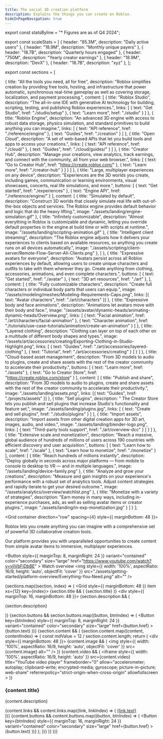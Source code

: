 ```yaml
---
title: The social 3D creation platform
description: Explains the things you can create on Roblox.
hideInPageNavigation: true
---
```


export const statsByline = "* Figures are as of Q4 2024";

export const scaleStats = [
  { header: "85.3M", description: "Daily active users" },
  { header: "18.9M", description: "Monthly unique payers" },
  { header: "18.7B", description: "Quarterly hours engaged" },
  { header: "750M", description: "Yearly creator earnings" },
  { header: "18.9M", description: "DevX" },
  { header: "18.7B", description: "xyz" },
];

export const sections = [

  {
    title: "All the tools you need, all for free",
    description: "Roblox simplifies creation by providing free tools, hosting, and infrastructure that power automatic, synchronous real-time gameplay as well as covering storage, localization, and payment processing.",
    content: [
      {
        title: "Roblox Studio",
        description: "The all-in-one IDE with generative AI technology for building, scripting, testing, and publishing Roblox experiences.",
        links: [
          { text: "Get Studio", href: "./studio/setup" },
          { text: "Learn more", href: "./studio" }
        ]
      },
      {
        title: "Roblox Engine",
        description: "An advanced 3D engine with access to robust data storage, physics simulation, and standard primitives to build anything you can imagine.",
        links: [
          { text: "API reference", href: "./reference/engine" },
          { text: "Guides", href: "./creation" }
        ]
      },
      {
        title: "Open Cloud",
        description: "A set of web-based APIs that let you build tools and apps to access your creations.",
        links: [
          { text: "API reference", href: "./cloud/" },
          { text: "Guides", href: "./cloud/guides/" }
        ]
      },
      {
        title: "Creator Hub",
        description: "Manage your creations, view analytics, track earnings, and connect with the community, all from your web browser.",
        links: [
          { text: "Go to Creator Hub", href: "https://create.roblox.com/" },
          { text: "Learn more", href: "./creator-hub" }
        ]
      }
    ]
  },
  {
    title: "Large, multiplayer experiences on any device",
    description: "Experiences are the 3D worlds you create, including games, communication or learning environments, visual showcases, concerts, real life simulations, and more.",
    buttons: [
      { text: "Get started", href: "./experiences" },
      { text: "Engine API", href: "./reference/engine/" }
    ],
    content: [
      {
        title: "Simulated by default",
        description: "Construct 3D worlds that closely simulate real life with out-of-the-box objects and services. The Roblox engine provides default behavior and logic that do the heavy lifting.",
        image: "./assets/landing/engine-simulation.gif"
      },
      {
        title: "Infinitely customizable",
        description: "Almost everything in Roblox is customizable and dynamic, letting you override default properties in the engine at build time or with scripts at runtime.",
        image: "/assets/landing/scripting-animation.gif"
      },
      {
        title: "Intelligent client streaming",
        description: "The Roblox engine adjusts how it delivers your experiences to clients based on available resources, so anything you create runs on all devices automatically.",
        image: "./assets/scripting/client-server/Remote-Flow-Server-All-Clients.png"
      },
    ]
  },
  {
    title: "Expressive avatars for everyone",
    description: "Avatars persist across all Roblox experiences by default, allowing users to create unique characters and outfits to take with them wherever they go. Create anything from clothing, accessories, animations, and even complete characters.",
    buttons: [
      { text: "Get started", href: "./avatar" },
      { text: "3D art resources", href: "./art" },
    ],
    content: [
      {
        title: "Fully customizable characters",
        description: "Create full characters or individual body parts that users can equip.",
        image: "/assets/modeling/meshes/Modeling-Requirements-Caps.png",
        links: [{ text: "Avatar characters", href: "./art/characters" }]
      },
      {
        title: "Expressive body and face animations",
        description: "Animations let avatars move with their body and face.",
        image: "/assets/avatar/dynamic-heads/animating-dynamic-heads/Overview.png",
        links: [
          { text: "Facial animation", href: "./art/characters/facial-animation" },
          { text: "Character animation", href: "./tutorials/use-case-tutorials/animation/create-an-animation" }
        ]
      },
      {
        title: "Layered clothing",
        description: "Clothing can layer on top of each other on a multitude of different body shapes and types.",
        image: "/assets/art/accessories/creating/Exporting-Clothing-in-Studio-Highlight.png",
        links: [
          { text: "Guides", href: "./art/accessories/layered-clothing" },
          { text: "Tutorial", href: "./art/accessories/creating" }
        ]
      }
    ]
  },
  {
    title: "Cloud-based asset management",
    description: "From 3D models to audio to plugins, create and share assets with the rest of the creator community to accelerate their productivity.",
    buttons: [
      { text: "Learn more", href: "./assets" },
      { text: "Go to Creator Store", href: "https://create.roblox.com/store" }
    ],
    content: [
      {
        title: "Publish and share",
        description: "From 3D models to audio to plugins, create and share assets with the rest of the creator community to accelerate their productivity.",
        image: "./assets/landing/assets.png",
        links: [{ text: "Guides", href: "./projects/assets" }]
      },
      {
        title: "Sell plugins",
        description: " The Creator Store lets you publish and sell plugins that increase Studio's functionality and feature set.",
        image: "./assets/landing/plugins.jpg",
        links: [
          { text: "Create and sell plugins", href: "./studio/plugins" }
        ]
      },
      {
        title: "Import assets",
        description: "Import assets from other digital creation apps for 3D art, images, audio, and video.",
        image: "./assets/landing/blender-logo.png",
        links: [
          { text: "Third-party tools support", href: "./art/overview-dcc" }
        ]
      }
    ]
  },
  {
    title: "Extensive scale and monetization",
    description: "Reach a massive, global audience of hundreds of millions of users across 190 countries with efficient discovery and user acquisition.",
    buttons: [
      { text: "Learn how to scale", href: "./scale" },
      { text: "Learn how to monetize", href: "./monetize" }
    ],
    content: [
      {
        title: "Reach hundreds of millions instantly",
        description: "Deploy globally in seconds across major platforms — from mobile to console to desktop to VR — and in multiple languages.",
        image: "/assets/landing/device-family.png"
      },
      {
        title: "Analyze and grow your creations",
        description: "Measure and gain insights on your experience's performance with a robust set of analytics tools. Adjust content strategies and rapidly iterate to get your desired outcome.",
        image: "/assets/analytics/overview/watchlist.png"
      },
      {
        title: "Monetize with a variety of strategies",
        description: "Earn money in many ways, including in-experience purchases, ads, as well as selling avatar items or creator plugins.",
        image: "./assets/landing/in-exp-monetization.jpg"
      }
    ]
  }
];

<Grid container direction="row" spacing={4} style={{ marginBottom: 48 }}>
  <Grid item xs={12} md={5}>
    <p>Roblox lets you create anything you can imagine with a comprehensive set of powerful 3D collaborative creation tools.</p>
    <p>Our platform provides you with unparalleled opportunities to create content from simple avatar items to immersive, multiplayer experiences.</p>
      <Button
        style={{ marginTop: 8, marginRight: 24 }}
        variant="contained"
        color="secondary"
        size="large"
        href="https://www.youtube.com/watch?v=vIiVbFiDbBE"
      >
        Watch overview
      </Button>
  </Grid>
  <Grid item xs={12} md={7}>
    <img
      style={{ width: '100%', aspectRatio: 16/9, height: 'auto', objectFit: 'cover' }}
      src="./assets/getting-started/platform-overview/Everything-You-Need.png"
      alt=""
    />
  </Grid>
</Grid>

{sections.map((section, index) => (
  <Grid style={{ marginBottom: 48 }} item xs={12} key={index}>
    {section.title && (
      <Typography variant='h1'>{section.title}</Typography>
    )}
    <div style={{ marginTop: 16, marginBottom: 48 }}>
      {section.description && (
        <p>{section.description}</p>
      )}
      {section.buttons && section.buttons.map((button, btnIndex) => (
        <Button
          key={btnIndex}
          style={{ marginTop: 8, marginRight: 24 }}
          variant="contained"
          color="secondary"
          size="large"
          href={button.href}
        >
          {button.text}
        </Button>
      ))}
    </div>
    {section.content && (
      <Grid container spacing={4}>
        {section.content.map((content, contentIndex) => {
          const mdValue = 12 / section.content.length;
          return (
            <Grid item xs={12} sm={6} md={mdValue} key={contentIndex}>
              <div style={{ marginBottom: 48 }}>
                {content.image && (
                  <img
                    style={{ width: '100%', aspectRatio: 16/9, height: 'auto', objectFit: 'cover' }}
                    src={content.image}
                    alt=""
                  />
                )}
                {content.video && (
                  <iframe
                    style={{ width: '100%', aspectRatio: 16/9, height: 'auto' }}
                    src={content.video}
                    title="YouTube video player"
                    frameborder="0"
                    allow="accelerometer; autoplay; clipboard-write; encrypted-media; gyroscope; picture-in-picture; web-share"
                    referrerpolicy="strict-origin-when-cross-origin"
                    allowfullscreen
                  ></iframe>
                )}
                <h3>{content.title}</h3>
                <p>{content.description}</p>
                {content.links && content.links.map((link, linkIndex) => (
                  <a href={link.href} key={linkIndex}>
                    <Typography variant='buttonLarge'>{link.text}</Typography><br />
                  </a>
                ))}
                {content.buttons && content.buttons.map((button, btnIndex) => (
                  <Button
                    key={btnIndex}
                    style={{ marginTop: 16, marginRight: 24 }}
                    variant="contained"
                    color="secondary"
                    size="large"
                    href={button.href}
                  >
                    {button.text}
                  </Button>
                ))}
              </div>
            </Grid>
          );
        })}
      </Grid>
    )}
  </Grid>
))}
